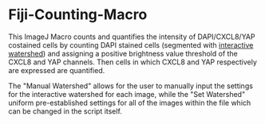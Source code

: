 # Fiji-Counting-Macro

This ImageJ Macro counts and quantifies the intensity of DAPI/CXCL8/YAP costained cells by counting DAPI stained cells (segmented with [interactive watershed](https://github.com/mpicbg-scicomp/Interactive-H-Watershed.git)) and assigning a positive brightness value threshold of the CXCL8 and YAP channels. Then cells in which CXCL8 and YAP respectively are expressed are quantified.

The "Manual Watershed" allows for the user to manually input the settings for the interactive watershed for each image, while the "Set Watershed" uniform pre-established settings for all of the images within the file which can be changed in the script itself.

